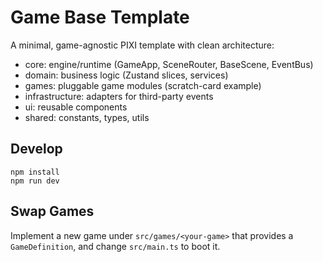 # Game Base Template

A minimal, game-agnostic PIXI template with clean architecture:

- core: engine/runtime (GameApp, SceneRouter, BaseScene, EventBus)
- domain: business logic (Zustand slices, services)
- games: pluggable game modules (scratch-card example)
- infrastructure: adapters for third-party events
- ui: reusable components
- shared: constants, types, utils

## Develop

```
npm install
npm run dev
```

## Swap Games

Implement a new game under `src/games/<your-game>` that provides a `GameDefinition`, and change `src/main.ts` to boot it.
